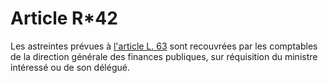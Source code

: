 # Article R*42

Les astreintes prévues à [l'article L. 63][1] sont recouvrées par les comptables de la direction générale des finances publiques, sur réquisition du ministre intéressé ou de son délégué.

 [1]: /affichCodeArticle.do?cidTexte=LEGITEXT000006070987&idArticle=LEGIARTI000006465561&dateTexte=&categorieLien=cid